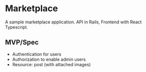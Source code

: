 # Marketplace

A sample marketplace application. API in Rails, Frontend with React Typescript.

## MVP/Spec
* Authentication for users
* Authorization to enable admin users
* Resource: post (with attached images)